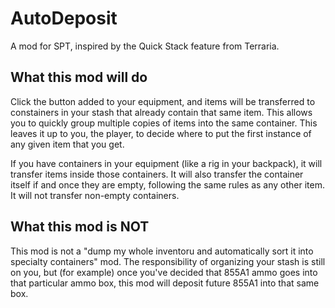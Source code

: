 # AutoDeposit

A mod for SPT, inspired by the Quick Stack feature from Terraria. 

## What this mod will do
Click the button added to your equipment, and items will be transferred to constainers in your stash that already contain that same item. This allows you to quickly group multiple copies of items into the same container.
This leaves it up to you, the player, to decide where to put the first instance of any given item that you get. 

If you have containers in your equipment (like a rig in your backpack), it will transfer items inside those containers. 
It will also transfer the container itself if and once they are empty, following the same rules as any other item.
It will not transfer non-empty containers.

## What this mod is NOT
This mod is not a "dump my whole inventoru and automatically sort it into specialty containers" mod. 
The responsibility of organizing your stash is still on you, but (for example) once you've decided that 855A1 ammo goes into that particular ammo box, this mod will deposit future 855A1 into that same box. 